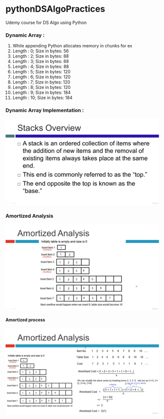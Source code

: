 # pythonDSAlgoPractices
Udemy course for DS Algo using Python

### Dynamic Array : 
1. While appending Python allocates memory in chunks for ex 
3. Length :   0; Size in bytes:   56
4. Length :   2; Size in bytes:   88 
5. Length :   3; Size in bytes:   88 
6. Length :   4; Size in bytes:   88 
7. Length :   5; Size in bytes:  120 
8. Length :   6; Size in bytes:  120 
9. Length :   7; Size in bytes:  120 
10. Length :   8; Size in bytes:  120 
11. Length :   9; Size in bytes:  184 
12. Length :  10; Size in bytes:  184

### Dynamic Array Implementation : 

![img.png](images/img.png)

### Amortized Analysis
![img.png](images/img-amortized.png)

#### Amortized process
![img.png](images/img-amortized-process.png)